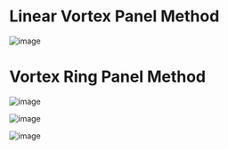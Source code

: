 # Linear Vortex Panel Method

![image](https://user-images.githubusercontent.com/104728656/182766638-679fe23a-b249-496e-ba44-113b710c4a00.png)

# Vortex Ring Panel Method

![image](https://user-images.githubusercontent.com/104728656/175836733-396ee772-5848-4df4-a93c-414c69cab2d5.png)

![image](https://user-images.githubusercontent.com/104728656/175836735-a2e4d718-7814-4b67-88af-d041610ad379.png)

![image](https://user-images.githubusercontent.com/104728656/235171606-923a9819-3a4e-4e83-9241-a305be30f1da.png)
